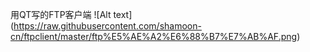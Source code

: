 用QT写的FTP客户端
![Alt text]<br/>(https://raw.githubusercontent.com/shamoon-cn/ftpclient/master/ftp%E5%AE%A2%E6%88%B7%E7%AB%AF.png)